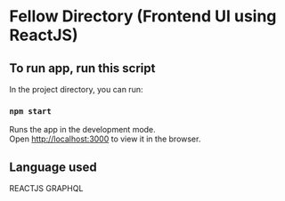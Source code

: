 # Fellow Directory (Frontend UI using ReactJS)


## To run app, run this script

In the project directory, you can run:

### `npm start`

Runs the app in the development mode.\
Open [http://localhost:3000](http://localhost:3000) to view it in the browser.


## Language used

REACTJS
GRAPHQL
